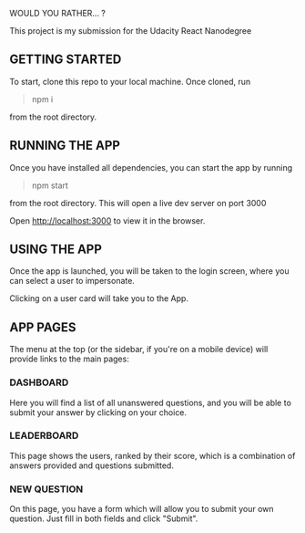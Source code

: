 WOULD YOU RATHER... ?

This project is my submission for the Udacity React Nanodegree

## GETTING STARTED

To start, clone this repo to your local machine.
Once cloned, run

> npm i

from the root directory.

## RUNNING THE APP

Once you have installed all dependencies, you can start the app by running

> npm start

from the root directory. This will open a live dev server on port 3000

Open [http://localhost:3000](http://localhost:3000) to view it in the browser.

## USING THE APP

Once the app is launched, you will be taken to the login screen, where you can select a user to impersonate.

Clicking on a user card will take you to the App.

## APP PAGES

The menu at the top (or the sidebar, if you're on a mobile device) will provide links to the main pages:

### DASHBOARD

Here you will find a list of all unanswered questions, and you will be able to submit your answer by clicking on your choice.

### LEADERBOARD

This page shows the users, ranked by their score, which is a combination of answers provided and questions submitted.

### NEW QUESTION

On this page, you have a form which will allow you to submit your own question. Just fill in both fields and click "Submit".